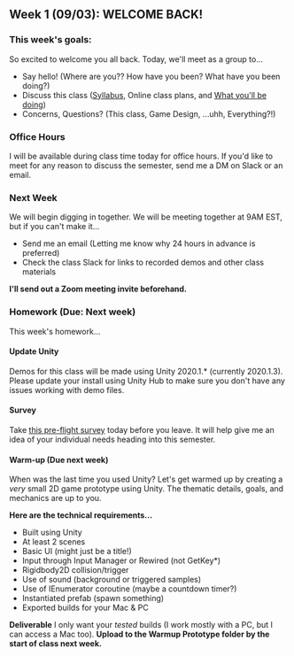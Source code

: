 ## Week 1 (09/03): WELCOME BACK!

### This week's goals:
So excited to welcome you all back. Today, we'll meet as a group to...
- Say hello! (Where are you?? How have you been? What have you been doing?)
- Discuss this class ([Syllabus](https://drive.google.com/file/d/1a2Tp3C6rpy7pQO3Y5qUiDHeLsGUiowJQ/view?usp=sharing), Online class plans, and [What you'll be doing](https://drive.google.com/file/d/14_FWgu5U29pK5f38UWYNuPS4vFPgcwJs/view?usp=sharing))
- Concerns, Questions? (This class, Game Design, ...uhh, Everything?!)

### Office Hours
I will be available during class time today for office hours. If you'd like to meet for any reason to discuss the semester, send me a DM on Slack or an email.

### Next Week
We will begin digging in together. We will be meeting together at 9AM EST, but if you can't make it...
- Send me an email (Letting me know why 24 hours in advance is preferred)
- Check the class Slack for links to recorded demos and other class materials

__I'll send out a Zoom meeting invite beforehand.__

### Homework (Due: Next week)
This week's homework...

#### Update Unity
Demos for this class will be made using Unity 2020.1.* (currently 2020.1.3). Please update your install using Unity Hub to make sure you don't have any issues working with demo files.

#### Survey
Take [this pre-flight survey](https://forms.gle/DzcyRCnxLJ3K5Ava7) today before you leave. It will help give me an idea of your individual needs heading into this semester.

#### Warm-up (Due next week)
When was the last time you used Unity? Let's get warmed up by creating a *very* small 2D game prototype using Unity. The thematic details, goals, and mechanics are up to you.

__Here are the technical requirements...__
- Built using Unity
- At least 2 scenes
- Basic UI (might just be a title!)
- Input through Input Manager or Rewired (not GetKey*)
- Rigidbody2D collision/trigger
- Use of sound (background or triggered samples)
- Use of IEnumerator coroutine (maybe a countdown timer?)
- Instantiated prefab (spawn something)
- Exported builds for your Mac & PC

__Deliverable__
I only want your *tested* builds (I work mostly with a PC, but I can access a Mac too). __Upload to the Warmup Prototype folder by the start of class next week.__

